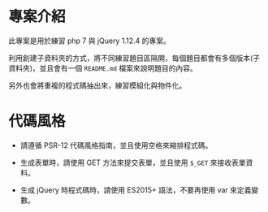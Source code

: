 # 專案介紹

此專案是用於練習 php 7 與 jQuery 1.12.4 的專案。

利用創建子資料夾的方式，將不同練習題目區隔開，每個題目都會有多個版本(子資料夾)，並且會有一個 `README.md` 檔案來說明題目的內容。

另外也會將重複的程式碼抽出來，練習模組化與物件化。

# 代碼風格

- 請遵循 PSR-12 代碼風格指南，並且使用空格來縮排程式碼。

- 生成表單時，請使用 GET 方法來提交表單，並且使用 `$_GET` 來接收表單資料。

- 生成 jQuery 時程式碼時，請使用 ES2015+ 語法，不要再使用 var 來定義變數。

